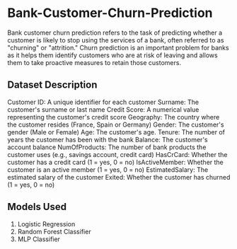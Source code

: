 # Bank-Customer-Churn-Prediction
Bank customer churn prediction refers to the task of predicting whether a customer is likely to stop using the services of a bank, often referred to as "churning" or "attrition." Churn prediction is an important problem for banks as it helps them identify customers who are at risk of leaving and allows them to take proactive measures to retain those customers.



## Dataset Description

Customer ID: A unique identifier for each customer
Surname: The customer's surname or last name
Credit Score: A numerical value representing the customer's credit score
Geography: The country where the customer resides (France, Spain or Germany)
Gender: The customer's gender (Male or Female)
Age: The customer's age.
Tenure: The number of years the customer has been with the bank
Balance: The customer's account balance
NumOfProducts: The number of bank products the customer uses (e.g., savings account, credit card)
HasCrCard: Whether the customer has a credit card (1 = yes, 0 = no)
IsActiveMember: Whether the customer is an active member (1 = yes, 0 = no)
EstimatedSalary: The estimated salary of the customer
Exited: Whether the customer has churned (1 = yes, 0 = no)


## Models Used

1. Logistic Regression
2. Random Forest Classifier
3. MLP Classifier

